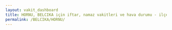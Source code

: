 ```yaml
---
layout: vakit_dashboard
title: HORNU, BELCIKA için iftar, namaz vakitleri ve hava durumu - ilçe/eyalet seç
permalink: /BELCIKA/HORNU/
---
```


<script type="text/javascript">
  var GLOBAL_COUNTRY = 'BELCIKA';
  var GLOBAL_CITY = 'HORNU';
  var GLOBAL_STATE = '';
  var lat = 72;
  var lon = 21;
</script>
